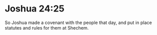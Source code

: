 # Joshua 24:25

So Joshua made a covenant with the people that day, and put in place statutes and rules for them at Shechem.
